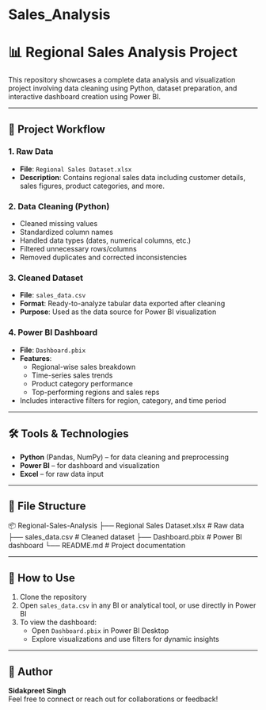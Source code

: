 # Sales_Analysis
# 📊 Regional Sales Analysis Project

This repository showcases a complete data analysis and visualization project involving data cleaning using Python, dataset preparation, and interactive dashboard creation using Power BI.

---

## 🔧 Project Workflow

### 1. Raw Data
- **File**: `Regional Sales Dataset.xlsx`  
- **Description**: Contains regional sales data including customer details, sales figures, product categories, and more.

### 2. Data Cleaning (Python)
- Cleaned missing values  
- Standardized column names  
- Handled data types (dates, numerical columns, etc.)  
- Filtered unnecessary rows/columns  
- Removed duplicates and corrected inconsistencies

### 3. Cleaned Dataset
- **File**: `sales_data.csv`  
- **Format**: Ready-to-analyze tabular data exported after cleaning  
- **Purpose**: Used as the data source for Power BI visualization

### 4. Power BI Dashboard
- **File**: `Dashboard.pbix`  
- **Features**:
  - Regional-wise sales breakdown
  - Time-series sales trends
  - Product category performance
  - Top-performing regions and sales reps
- Includes interactive filters for region, category, and time period

---

## 🛠 Tools & Technologies

- **Python** (Pandas, NumPy) – for data cleaning and preprocessing  
- **Power BI** – for dashboard and visualization  
- **Excel** – for raw data input

---

## 📁 File Structure
📦 Regional-Sales-Analysis
├── Regional Sales Dataset.xlsx # Raw data
├── sales_data.csv # Cleaned dataset
├── Dashboard.pbix # Power BI dashboard
└── README.md # Project documentation

---

## 📌 How to Use

1. Clone the repository  
2. Open `sales_data.csv` in any BI or analytical tool, or use directly in Power BI  
3. To view the dashboard:
   - Open `Dashboard.pbix` in Power BI Desktop  
   - Explore visualizations and use filters for dynamic insights

---

## 📣 Author

**Sidakpreet Singh**  
Feel free to connect or reach out for collaborations or feedback!

